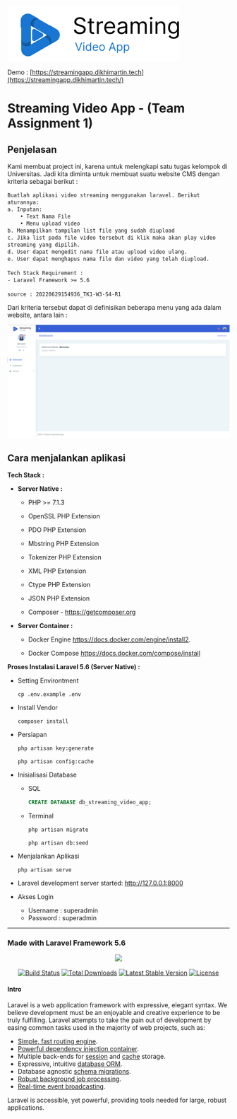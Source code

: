 [![Bina Drive Logo](https://raw.githubusercontent.com/dikhimartin/streaming-video-app/main/public/admin_assets/assets/images/logo-full.png)](https://streamingapp.dikhimartin.tech/)



Demo : [https://streamingapp.dikhimartin.tech](https://streamingapp.dikhimartin.tech/)

# Streaming Video App -  (Team Assignment 1)



## Penjelasan

Kami membuat project ini, karena untuk melengkapi satu tugas kelompok di Universitas. Jadi kita diminta untuk membuat suatu website CMS dengan kriteria sebagai berikut :

```
Buatlah aplikasi video streaming menggunakan laravel. Berikut aturannya:
a. Inputan:
    • Text Nama File
    • Menu upload video
b. Menampilkan tampilan list file yang sudah diupload
c. Jika list pada file video tersebut di klik maka akan play video streaming yang dipilih.
d. User dapat mengedit nama file atau upload video ulang. 
e. User dapat menghapus nama file dan video yang telah diupload.

Tech Stack Requirement : 
- Laravel Framework >= 5.6 

source : 20220629154936_TK1-W3-S4-R1
```



Dari kriteria tersebut dapat di definisikan beberapa menu yang ada dalam website, antara lain :

![](https://raw.githubusercontent.com/dikhimartin/streaming-video-app/main/public/images/admin-page.png)



## Cara menjalankan aplikasi

**Tech Stack :**

- **Server Native :**

  - PHP >= 7.1.3

  - OpenSSL PHP Extension

  - PDO PHP Extension

  - Mbstring PHP Extension

  - Tokenizer PHP Extension

  - XML PHP Extension

  - Ctype PHP Extension

  - JSON PHP Extension
  - Composer - https://getcomposer.org

- **Server Container :**

  - Docker Engine https://docs.docker.com/engine/install2.

  - Docker Compose https://docs.docker.com/compose/install

    

**Proses Instalasi Laravel 5.6 (Server Native) :** 

- Setting Environtment

  ```shell
  cp .env.example .env 
  ```

- Install Vendor

  ```shell
  composer install
  ```

- Persiapan

  ```shell
  php artisan key:generate
  ```

  ```shell
  php artisan config:cache
  ```

- Inisialisasi Database

  - SQL

    ```sql
    CREATE DATABASE db_streaming_video_app;
    ```

  - Terminal

    ```shell
    php artisan migrate
    ```

    ```shell
    php artisan db:seed
    ```

- Menjalankan Aplikasi

  ```shell
  php artisan serve
  ```

- Laravel development server started: <http://127.0.0.1:8000>

- Akses Login 

  - Username : superadmin
  - Password  : superadmin

------



### Made with Laravel Framework  5.6

<p align="center"><img src="https://laravel.com/assets/img/components/logo-laravel.svg"></p>

<p align="center">
<a href="https://travis-ci.org/laravel/framework"><img src="https://travis-ci.org/laravel/framework.svg" alt="Build Status"></a>
<a href="https://packagist.org/packages/laravel/framework"><img src="https://poser.pugx.org/laravel/framework/d/total.svg" alt="Total Downloads"></a>
<a href="https://packagist.org/packages/laravel/framework"><img src="https://poser.pugx.org/laravel/framework/v/stable.svg" alt="Latest Stable Version"></a>
<a href="https://packagist.org/packages/laravel/framework"><img src="https://poser.pugx.org/laravel/framework/license.svg" alt="License"></a>
</p>



#### Intro

Laravel is a web application framework with expressive, elegant syntax. We believe development must be an enjoyable and creative experience to be truly fulfilling. Laravel attempts to take the pain out of development by easing common tasks used in the majority of web projects, such as:

- [Simple, fast routing engine](https://laravel.com/docs/routing).
- [Powerful dependency injection container](https://laravel.com/docs/container).
- Multiple back-ends for [session](https://laravel.com/docs/session) and [cache](https://laravel.com/docs/cache) storage.
- Expressive, intuitive [database ORM](https://laravel.com/docs/eloquent).
- Database agnostic [schema migrations](https://laravel.com/docs/migrations).
- [Robust background job processing](https://laravel.com/docs/queues).
- [Real-time event broadcasting](https://laravel.com/docs/broadcasting).

Laravel is accessible, yet powerful, providing tools needed for large, robust applications.